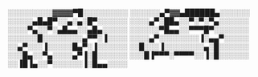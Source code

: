 ░░░░░░░░░▓▓▓▓▀█░░░░░░░░░
░░░░░░▄▀▓▓▄██████▄░░░░░░
░░░░░▄█▄█▀░░▄░▄░█▀░░░░░░
░░░░▄▀░██▄░░▀░▀░▀▄░░░░░░
░░░░▀▄░░▀░▄█▄▄░░▄█▄░░░░░
░░░░░░▀█▄▄░░▀▀▀█▀░░░░░░░
░░░░░░█░░░░░░░░▄▀▀░▐░░░░
░░░░▄▀░░░░░░░░▐░▄▄▀░░░░░
░░▄▀░░░▐░░░░░█▄▀░▐░░░░░░
░░█░░░▐░░░░░░░░▄░█░░░░░░
░░░█▄░░▀▄░░░░▄▀▐░█░░░░░░
░░░█▐▀▀▀░▀▀▀▀░░▐░█░░░░░░
░░▐█▐▄░░▀░░░░░░▐░█▄▄░░░░
